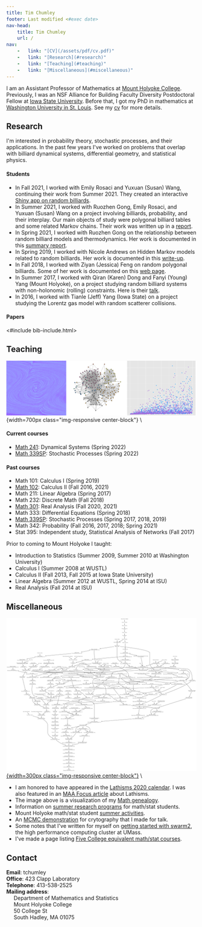 ```yaml
---
title: Tim Chumley
footer: Last modified <#exec date>
nav-head: 
    title: Tim Chumley
    url: /
nav: 
	- 	link: "[CV](/assets/pdf/cv.pdf)"
	-	link: "[Research](#research)"
	-	link: "[Teaching](#teaching)"
	-	link: "[Miscellaneous](#miscellaneous)"
---
```


I am an Assistant Professor of Mathematics at [Mount Holyoke College][MHC].  Previously, I was an NSF Alliance for Building Faculty Diversity Postdoctoral Fellow at [Iowa State University][ISU].  Before that, I got my PhD in mathematics at [Washington University in St. Louis][WU]. See my [cv][] for more details.


## Research

I'm interested in probability theory, stochastic processes, and their applications.  In the past few years I've worked on problems that overlap with billiard dynamical systems, differential geometry, and statistical physics.    


#### Students

<!-- <img style="float: right;" src="assets/img/karen-young-me.jpg" width=125px class="img-responsive"> -->

-	In Fall 2021, I worked with Emily Rosaci and Yuxuan (Susan) Wang, continuing their work from Summer 2021. 
	They created an interactive [Shiny app on random billiards][].
-	In Summer 2021, I worked with Ruozhen Gong, Emily Rosaci, and Yuxuan (Susan) Wang on a 
	project involving billiards, probability, and their interplay.
	Our main objects of study were polygonal billiard tables and some related Markov chains. 
	Their work was written up in a [report][ESR].
-	In Spring 2021, I worked with Ruozhen Gong on the relationship between
random billiard models and thermodynamics. Her work is documented in this
[summary report][Ruozhen Gong].
-	In Spring 2019, I worked with Nicole Andrews on Hidden Markov models related to random billiards. Her work is documented in this [write-up][Nicole Andrews].
-	In Fall 2018, I worked with Ziyan (Jessica) Feng on random polygonal billiards. Some of her work is documented on this [web page][Jessica Feng web].
-	In Summer 2017, I worked with Qiran (Karen) Dong and Fanyi (Young) Yang (Mount Holyoke), on a project studying random billiard systems with non-holonomic (rolling) constraints.  Here is their [talk][Karen Young talk]. 
-	In 2016, I worked with Tianle (Jeff) Yang (Iowa State) on a project studying the Lorentz gas model with random scatterer collisions.

#### Papers

<#include bib-include.html>  

## Teaching

![](assets/img/courses.png){width=700px class="img-responsive center-block"} \

#### Current courses

- [Math 241][]: Dynamical Systems (Spring 2022)
- [Math 339SP][]: Stochastic Processes (Spring 2022)


#### Past courses

- Math 101: Calculus I (Spring 2019)
- [Math 102][]: Calculus II (Fall 2016, 2021)
- Math 211: Linear Algebra (Spring 2017)
- Math 232: Discrete Math (Fall 2018)
- [Math 301][]: Real Analysis (Fall 2020, 2021)
- Math 333: Differential Equations (Spring 2018)
- [Math 339SP][]: Stochastic Processes (Spring 2017, 2018, 2019)
- Math 342: Probability (Fall 2016, 2017, 2018; Spring 2021)
- Stat 395: Independent study, Statistical Analysis of Networks (Fall 2017)


Prior to coming to Mount Holyoke I taught:

- Introduction to Statistics (Summer 2009, Summer 2010 at Washington University)
- Calculus I (Summer 2008 at WUSTL)
- Calculus II (Fall 2013, Fall 2015 at Iowa State University)
- Linear Algebra (Summer 2012 at WUSTL, Spring 2014 at ISU)
- Real Analysis (Fall 2014 at ISU)  

## Miscellaneous 

[![](assets/img/chumley.png){width=300px class="img-responsive center-block"}](assets/img/chumley.png) \

-	I am honored to have appeared in the [Lathisms 2020 calendar][]. I was also featured in an [MAA Focus article](http://digitaleditions.walsworthprintgroup.com/publication/?m=7656&i=677122&p=46) about Lathisms.
-	The image above is a visualization of my [Math genealogy][].
-	Information on [summer research programs][] for math/stat students.
-	Mount Holyoke math/stat student [summer activities][].
-	An [MCMC demonstration](https://tchumley.shinyapps.io/cryptography/) for crytography that I made for talk.
-	Some notes that I've written for myself on [getting started with swarm2][], the high performance computing cluster at UMass.
-	I've made a page listing [Five College equivalent math/stat courses][].

## Contact

**Email**: tchumley   
**Office**: 423 Clapp Laboratory   
**Telephone**: 413-538-2525   
**Mailing address**:   
&nbsp;&nbsp;&nbsp;&nbsp;	Department of Mathematics and Statistics   
&nbsp;&nbsp;&nbsp;&nbsp;	Mount Holyoke College   
&nbsp;&nbsp;&nbsp;&nbsp;	50 College St   
&nbsp;&nbsp;&nbsp;&nbsp;	South Hadley, MA 01075   



[MHC]: https://www.mtholyoke.edu/acad/math
[Alliance]: https://www.math.ncsu.edu/alliance/
[ISU]: https://math.iastate.edu
[WU]: https://math.wustl.edu
[cv]: cv.pdf
[Math 101]: m101/
[Math 102]: m102/
[Math 211]: m211/
[Math 232]: m232/
[Math 241]: m241/
[Math 301]: m301/
[Math 333]: m333/
[Math 339SP]: m339sp/
[Math 342]: m342/
[Stat 395]: s395/
[Math genealogy]: https://www.genealogy.math.ndsu.nodak.edu/id.php?id=200961
[summer research programs]: misc/programs
[summer activities]: misc/summer-activities
[Ruozhen Gong]: assets/pdf/Independent_Study_Report_RuozhenGong.pdf
[ESR]: /pdf/Summer_2021_research_report.pdf
[Nicole Andrews]: assets/pdf/Nicole_Random_Billiards.pdf
[Jessica Feng web]: https://sites.google.com/mtholyoke.edu/tim-jessica-18-fall/
[Karen Young talk]: assets/pdf/karen-young-talk.pdf
[getting started with swarm2]: /misc/swarm2/
[Lathisms 2020 calendar]: https://www.lathisms.org/calendar-2020/tim-chumley
[Five College equivalent math/stat courses]: misc/course-equivalents
[Shiny app on random billiards]: https://olypys-yuxuan-wang.shinyapps.io/Billiards_Probability_and_their_Interplay/


